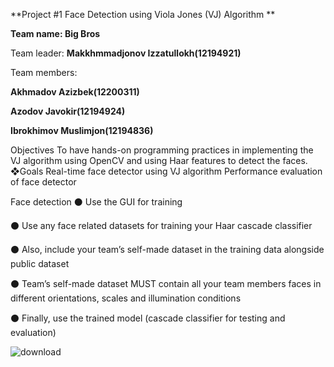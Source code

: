 **Project #1
Face Detection using Viola 
Jones (VJ) Algorithm
**

**Team name: Big Bros**

Team leader: **Makkhmmadjonov Izzatullokh(12194921)**

Team members: 

**Akhmadov Azizbek(12200311)**

**Azodov Javokir(12194924)**

**Ibrokhimov Muslimjon(12194836)**


Objectives
To have hands-on programming practices in 
implementing the VJ algorithm using OpenCV and 
using Haar features to detect the faces.
❖Goals
Real-time face detector using VJ algorithm
Performance evaluation of face detector

Face detection
⚫ Use the GUI for training


⚫ Use any face related datasets for training your Haar
cascade classifier


⚫ Also, include your team’s self-made dataset in the training 
data alongside public dataset 


⚫ Team’s self-made dataset MUST contain all your team 
members faces in different orientations, scales and 
illumination conditions


⚫ Finally, use the trained model (cascade classifier for testing 
and evaluation)


![download](https://user-images.githubusercontent.com/86156093/200327172-8c8a82c6-4991-4869-8a39-26352e0f86b9.jpg)
